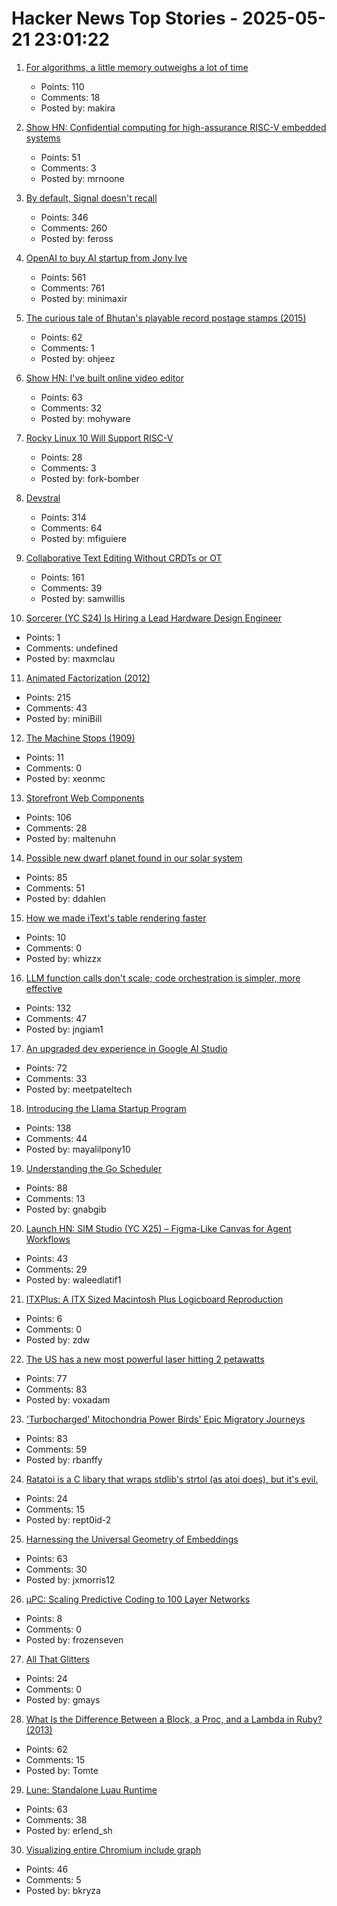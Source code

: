 # Hacker News Top Stories - 2025-05-21 23:01:22

1. [For algorithms, a little memory outweighs a lot of time](https://www.quantamagazine.org/for-algorithms-a-little-memory-outweighs-a-lot-of-time-20250521/)
   - Points: 110
   - Comments: 18
   - Posted by: makira

2. [Show HN: Confidential computing for high-assurance RISC-V embedded systems](https://github.com/IBM/ACE-RISCV)
   - Points: 51
   - Comments: 3
   - Posted by: mrnoone

3. [By default, Signal doesn't recall](https://signal.org/blog/signal-doesnt-recall/)
   - Points: 346
   - Comments: 260
   - Posted by: feross

4. [OpenAI to buy AI startup from Jony Ive](https://www.bloomberg.com/news/articles/2025-05-21/openai-to-buy-apple-veteran-jony-ive-s-ai-device-startup-in-6-5-billion-deal)
   - Points: 561
   - Comments: 761
   - Posted by: minimaxir

5. [The curious tale of Bhutan's playable record postage stamps (2015)](https://thevinylfactory.com/features/the-curious-tale-of-bhutans-playable-record-postage-stamps/)
   - Points: 62
   - Comments: 1
   - Posted by: ohjeez

6. [Show HN: I've built online video editor](https://clipjs.vercel.app/)
   - Points: 63
   - Comments: 32
   - Posted by: mohyware

7. [Rocky Linux 10 Will Support RISC-V](https://rockylinux.org/news/rockylinux-support-for-riscv)
   - Points: 28
   - Comments: 3
   - Posted by: fork-bomber

8. [Devstral](https://mistral.ai/news/devstral)
   - Points: 314
   - Comments: 64
   - Posted by: mfiguiere

9. [Collaborative Text Editing Without CRDTs or OT](https://mattweidner.com/2025/05/21/text-without-crdts.html)
   - Points: 161
   - Comments: 39
   - Posted by: samwillis

10. [Sorcerer (YC S24) Is Hiring a Lead Hardware Design Engineer](https://jobs.ashbyhq.com/sorcerer/6beb70de-9956-49b7-8e28-f48ea39efac6)
   - Points: 1
   - Comments: undefined
   - Posted by: maxmclau

11. [Animated Factorization (2012)](http://www.datapointed.net/visualizations/math/factorization/animated-diagrams/)
   - Points: 215
   - Comments: 43
   - Posted by: miniBill

12. [The Machine Stops (1909)](https://standardebooks.org/ebooks/e-m-forster/short-fiction/text/the-machine-stops)
   - Points: 11
   - Comments: 0
   - Posted by: xeonmc

13. [Storefront Web Components](https://shopify.dev/docs/api/storefront-web-components)
   - Points: 106
   - Comments: 28
   - Posted by: maltenuhn

14. [Possible new dwarf planet found in our solar system](https://www.minorplanetcenter.net/mpec/K25/K25K47.html)
   - Points: 85
   - Comments: 51
   - Posted by: ddahlen

15. [How we made iText's table rendering faster](https://kb.itextpdf.com/itext/how-i-made-pdf-table-rendering-faster)
   - Points: 10
   - Comments: 0
   - Posted by: whizzx

16. [LLM function calls don't scale; code orchestration is simpler, more effective](https://jngiam.bearblog.dev/mcp-large-data/)
   - Points: 132
   - Comments: 47
   - Posted by: jngiam1

17. [An upgraded dev experience in Google AI Studio](https://developers.googleblog.com/en/google-ai-studio-native-code-generation-agentic-tools-upgrade/)
   - Points: 72
   - Comments: 33
   - Posted by: meetpateltech

18. [Introducing the Llama Startup Program](https://ai.meta.com/blog/llama-startup-program/?_fb_noscript=1)
   - Points: 138
   - Comments: 44
   - Posted by: mayalilpony10

19. [Understanding the Go Scheduler](https://nghiant3223.github.io/2025/04/15/go-scheduler.html)
   - Points: 88
   - Comments: 13
   - Posted by: gnabgib

20. [Launch HN: SIM Studio (YC X25) – Figma-Like Canvas for Agent Workflows](undefined)
   - Points: 43
   - Comments: 29
   - Posted by: waleedlatif1

21. [ITXPlus: A ITX Sized Macintosh Plus Logicboard Reproduction](https://68kmla.org/bb/index.php?threads/itxplus-a-itx-sized-macintosh-plus-logicboard-reproduction.49715/)
   - Points: 6
   - Comments: 0
   - Posted by: zdw

22. [The US has a new most powerful laser hitting 2 petawatts](https://news.engin.umich.edu/2025/05/the-us-has-a-new-most-powerful-laser/)
   - Points: 77
   - Comments: 83
   - Posted by: voxadam

23. ['Turbocharged' Mitochondria Power Birds' Epic Migratory Journeys](https://www.quantamagazine.org/turbocharged-mitochondria-power-birds-epic-migratory-journeys-20250519/)
   - Points: 83
   - Comments: 59
   - Posted by: rbanffy

24. [Ratatoi is a C libary that wraps stdlib's strtol (as atoi does), but it's evil.](https://github.com/rept0id/ratatoi)
   - Points: 24
   - Comments: 15
   - Posted by: rept0id-2

25. [Harnessing the Universal Geometry of Embeddings](https://arxiv.org/abs/2505.12540)
   - Points: 63
   - Comments: 30
   - Posted by: jxmorris12

26. [µPC: Scaling Predictive Coding to 100 Layer Networks](https://arxiv.org/abs/2505.13124)
   - Points: 8
   - Comments: 0
   - Posted by: frozenseven

27. [All That Glitters](https://magazine.atavist.com/all-that-glitters-jona-rechnitz-lawsuit-jadelle-jewelry-coba-ethereummax-mayweather/)
   - Points: 24
   - Comments: 0
   - Posted by: gmays

28. [What Is the Difference Between a Block, a Proc, and a Lambda in Ruby? (2013)](https://blog.awaxman.com/what-is-the-difference-between-a-block-a-proc-and-a-lambda-in-ruby)
   - Points: 62
   - Comments: 15
   - Posted by: Tomte

29. [Lune: Standalone Luau Runtime](https://github.com/lune-org/lune)
   - Points: 63
   - Comments: 38
   - Posted by: erlend_sh

30. [Visualizing entire Chromium include graph](https://blog.bkryza.com/posts/visualizing-chromium-include-graph/)
   - Points: 46
   - Comments: 5
   - Posted by: bkryza

